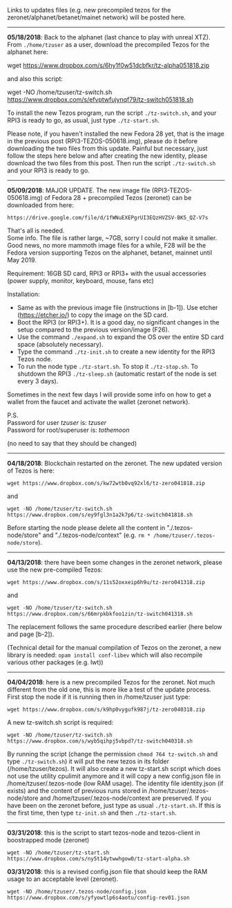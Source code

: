 
Links to updates files (e.g. new precompiled tezos for the zeronet/alphanet/betanet/mainet network) will be posted here.

***
****05/18/2018****: Back to the alphanet (last chance to play with unreal XTZ). From `./home/tzuser` as a user, download the precompiled Tezos for the alphanet here:

wget https://www.dropbox.com/s/6hy1f0w51dcbfkr/tz-alpha051818.zip

and also this script:

wget -NO /home/tzuser/tz-switch.sh https://www.dropbox.com/s/efvptwfujynqf79/tz-switch051818.sh

To install the new Tezos program, run the script `./tz-switch.sh`, and your RPI3 is ready to go, as usual, just type `./tz-start.sh`. 

Please note, if you haven't installed the new Fedora 28 yet, that is the image in the previous post (RPI3-TEZOS-050618.img), please do it before downloading the two files from this update.
Painful but necessary, just follow the steps here below and after creating the new identity, please download the two files from this post. Then run the script `./tz-switch.sh` and your RPI3 is ready to go.

***
****05/09/2018****: MAJOR UPDATE. The new image file (RPI3-TEZOS-050618.img) of Fedora 28 + precompiled Tezos (zeronet) can be downloaded from here:

`https://drive.google.com/file/d/1fWNuEXEPgrUI3EQzHVZSV-BK5_QZ-V7s`

That's all is needed.\
Some info. The file is rather large, ~7GB, sorry I could not make it smaller. Good news, no more mammoth image files for a while, F28 will be the Fedora version supporting Tezos on the alphanet, betanet, mainnet until May 2019.

Requirement: 16GB SD card, RPI3 or RPI3+ with the usual accessories (power supply, monitor, keyboard, mouse, fans etc)

Installation: 
* Same as with the previous image file (instructions in [b-1]). Use etcher (https://etcher.io/) to copy the image on the SD card. 
* Boot the RPI3 (or RPI3+). It is a good day, no significant changes in the setup compared to the previous version/image (F26).
* Use the command `./expand.sh` to expand the OS over the entire SD card space (absolutely necessary).
* Type the command `./tz-init.sh` to create a new identity for the RPI3 Tezos node.
* To run the node type `./tz-start.sh`. To stop it `./tz-stop.sh`. To shutdown the RPI3 `./tz-sleep.sh` (automatic restart of the node is set every 3 days).

Sometimes in the next few days I will provide some info on how to get a wallet from the faucet and activate the wallet (zeronet network).

P.S. \
Password for user _tzuser_ is: _tzuser_\
Password for root/superuser is: _tothemoon_

(no need to say that they should be changed)

***
****04/18/2018****: Blockchain restarted on the zeronet. The new updated version of Tezos is here:

`wget https://www.dropbox.com/s/kw72wtb0vq92xl6/tz-zero041818.zip`

and 

`wget -NO /home/tzuser/tz-switch.sh https://www.dropbox.com/s/ey9fgl3n1a2k7p6/tz-switch041818.sh`

Before starting the node please delete all the content in "./.tezos-node/store" and "./.tezos-node/context" (e.g. `rm * /home/tzuser/.tezos-node/store`).

***
****04/13/2018****: there have been some changes in the zeronet network, please use the new pre-compiled Tezos: 

`wget https://www.dropbox.com/s/11s52oxxeip6h9u/tz-zero041318.zip`

and 

`wget -NO /home/tzuser/tz-switch.sh https://www.dropbox.com/s/66mrpkbkfoo1zin/tz-switch041318.sh`

The replacement follows the same procedure described earlier (here below and page [b-2]).

(Technical detail for the manual compilation of Tezos on the zeronet, a new library is needed: `opam install conf-libev` which will also recompile various other packages (e.g. lwt))

***
****04/04/2018****: here is a new precompiled Tezos for the zeronet. Not much different from the old one, this is more like a test of the update process. First stop the node if it is running then in /home/tzuser just type:

`wget https://www.dropbox.com/s/k9hp0vygufk987j/tz-zero040318.zip`


A new tz-switch.sh script is required:

`wget -NO /home/tzuser/tz-switch.sh https://www.dropbox.com/s/wyb5qihpj5vbpd7/tz-switch040318.sh`

By running the script (change the permission `chmod 764 tz-switch.sh` and type `./tz-switch.sh`) it will put the new tezos in its folder (/home/tzuser/tezos). It will also
create a new tz-start.sh script which does not use the utility cpulimit anymore and it will copy a new config.json file 
in /home/tzuser/.tezos-node (low RAM usage). The identity file identity.json (if exists) and the content of previous runs stored in /home/tzuser/.tezos-node/store and /home/tzuser/.tezos-node/context are preserved. If you have been on the zeronet before, just type as usual `./tz-start.sh`. If this is the first time, then type `tz-init.sh` and then `./tz-start.sh`.

***

****03/31/2018****: this is the script to start tezos-node and tezos-client in boostrapped mode (zeronet)

`wget -NO /home/tzuser/tz-start.sh https://www.dropbox.com/s/ny5t14ytwwhgow0/tz-start-alpha.sh`

****03/31/2018****: this is a revised config.json file that should keep the RAM usage to an acceptable level (zeronet).

`wget -NO /home/tzuser/.tezos-node/config.json https://www.dropbox.com/s/yfyowtlp6s4aotu/config-rev01.json`